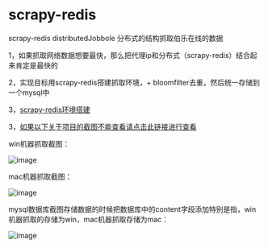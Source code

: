 # scrapy-redis
scrapy-redis distributedJobbole 分布式的结构抓取伯乐在线的数据

1，如果抓取网络数据想要最快，那么把代理ip和分布式（scrapy-redis）结合起来肯定是最快的

2，实现目标用scrapy-redis搭建抓取环境，+ bloomfilter去重，然后统一存储到一个mysql中

3，[scrapy-redis环境搭建](https://github.com/rmax/scrapy-redis)

3，[如果以下关于项目的截图不能查看请点击此链接进行查看](https://blog.csdn.net/han1558249222/article/details/80465383)

win机器抓取截图：

![image](https://github.com/nanmuyao/netbean/tree/master/spiderData/win.png)

mac机器抓取截图：

![image](https://github.com/nanmuyao/netbean/tree/master/spiderData/mac.png)

mysql数据库截图存储数据的时候把数据库中的content字段添加特别是指，win机器抓取的存储为win，mac机器抓取存储为mac：

![image](https://github.com/nanmuyao/netbean/tree/master/spiderData/mysql.png)

